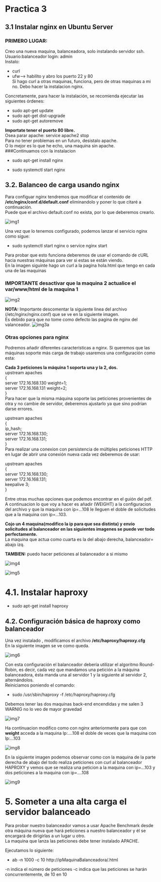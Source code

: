 # Practica 3
## 3.1 Instalar nginx en Ubuntu Server
### PRIMERO LUGAR:  
Creo una nueva maquina, balanceadora, solo instalando servidor ssh.  
Usuario:balanceador login: admin  
Instalo:  
+ curl
+ ufw--> habilito y abro los puerto 22 y 80  
Si hago curl a otras maquinas, funciona, pero de otras maquinas a mi no.
Debo hacer la  instalacion nginx.  

Concretamente, para hacer la instalación, se recomienda ejecutar las siguientes órdenes:
+ sudo apt-get update 
+ sudo apt-get dist-upgrade 
+ sudo apt-get autoremove

**Importate tener el puerto 80 libre.**  
Osea parar apache: service apache2 stop  
Para no tener problemas en un futuro, desistalo apache.  
O lo mejor es lo que he echo, una maquina sin apache.  
###Continuamos con la instalacion  
+ sudo apt-get install nginx 
* sudo systemctl start nginx

## 3.2. Balanceo de carga usando nginx

Para configuar nginx tendremos que modificar el contenido de **/etc/nginx/conf.d/default.conf** eliminandolo y poner lo que citaré a continuación.  
Puede que el archivo default.conf no exista, por lo que deberemos crearlo.

![img1](https://github.com/miguelUGR/swap1718/blob/master/Practicas/practica3/img1.png)

Una vez que lo tenemos configurado, podemos lanzar el servicio nginx como sigue:
+ sudo systemctl start nginx o service nginx start

Para probar que esto funciona deberemos de usar el comando de cURL hacia nuestras máquinas para ver si estas se están viendo.  
En la imagen siguinte hago un curl a la pagina hola.html que tengo en cada una de las maquinas  
### IMPORTANTE desactivar que la maquina 2 actualice el var/www/html de la maquina 1  

![img2](https://github.com/miguelUGR/swap1718/blob/master/Practicas/practica3/img2.png)

**NOTA:** Importante descomentar la siguiente linea del archivo (/etc/nginx/nginx.conf) que se ve en la siguiente imagen.  
Es debido para que no tome como defecto las pagina de nginx del valanceador.
![img3a](https://github.com/miguelUGR/swap1718/blob/master/Practicas/practica3/img3a.png)
### Otras opciones para nginx

Podremos añadir diferentes características a nginx. Si queremos que las máquinas soporte más carga de trabajo usaremos una configuración como esta:  

**Cada 3 peticiones la máquina 1 soporta una y la 2, dos.**  
upstream apaches  
{  
  server 172.16.168.130 weight=1;  
  server 172.16.168.131 weight=2;  
}  
Para hacer que la misma máquina soporte las peticiones provenientes de otra y no cambie de servidor, deberemos ajustarlo ya que sino podrían darse errores.  

upstream apaches  
{  
  ip_hash;  
  server 172.16.168.130;  
  server 172.16.168.131;  
}  
Para realizar una conexion con persistencia de múltiples peticiones HTTP en lugar de abrir una conexión nueva cada vez deberemos de usar:  

upstream apaches  
{  
  server 172.16.168.130;  
  server 172.16.168.131;  
  keepalive 3;  
}  

Entre otras muchas opciones que podemos encontrar en el guión del pdf.  
A continuacion lo que voy a hacer es añadir (WEIGHT) a la configuracion del archivo y  que la maquina con ip=...108 le lleguen el doble de solicitudes que a la maquina con ip=...103.  

**Cojo un 4 maquina(modifico la ip para que sea distinta) y envio solicitudes al balanceador en las siguientes imagenes se puede ver todo perfectamente.**  
La maquina que actua como cuarta es la del abajo derecha, balanceador= abajo izq.  

**TAMBIEN:** puedo hacer peticiones al balanceador a si mismo  


![img4](https://github.com/miguelUGR/swap1718/blob/master/Practicas/practica3/img4.png)


![img5](https://github.com/miguelUGR/swap1718/blob/master/Practicas/practica3/img5.png)  


# 4.1. Instalar haproxy  

+ sudo apt-get install haproxy

## 4.2. Configuración básica de haproxy como balanceador  
Una vez instalado , modificamos el archivo **/etc/haproxy/haproxy.cfg**  
En la siguiente imagen se ve como queda.

![img6](https://github.com/miguelUGR/swap1718/blob/master/Practicas/practica3/img6.png)  

Con esta configuración el balanceador debería utilizar el algoritmo Round-Robin, es decir, cada vez que mandamos una petición a la máquina balanceadora, ésta manda una al servidor 1 y la siguiente al servidor 2, alternándolos.  
Reiniciamos poniendo el comando:  
+ sudo /usr/sbin/haproxy -f /etc/haproxy/haproxy.cfg

Debemos tener las dos maquinas back-end encendidas y me salen 3 WARNIG no lo veo de mayor gravedad  

![img7](https://github.com/miguelUGR/swap1718/blob/master/Practicas/practica3/img7.png)

Ha continuacion modifico como con nginx anteriormente para que con  **weight** acceda a la maquina Ip:....108 el doble de veces que la maquina con Ip:...103  

![img8](https://github.com/miguelUGR/swap1718/blob/master/Practicas/practica3/img8.png)

En la siguiente imagen podemos observar como con la maquina de la parte derecha de abajo del todo realiza peticiones con curl al balanceador HAPROXY
y vemos que se realiza una peticion a la maquina con ip=...103 y dos peticiones a la maquina con ip=....108  

![img9](https://github.com/miguelUGR/swap1718/blob/master/Practicas/practica3/img9.png)

# 5. Someter a una alta carga el servidor balanceado  

Para probar nuestro balanceador vamos a usar Apache Benchmark desde otra máquina nueva que hará peticiones a nuestro balanceador y él se encargará de dirigirlas a un lugar u otro.  
La maquina que lanza las peticiones debe tener instalado APACHE.  

Ejecutamos lo siguiente:  
+ ab -n 1000 -c 10 http://ipMaquinaBalanceadora/<archivo>.html

-n indica el número de peticiones
-c indica que las peticiones se harán concurrentemente, de 10 en 10
